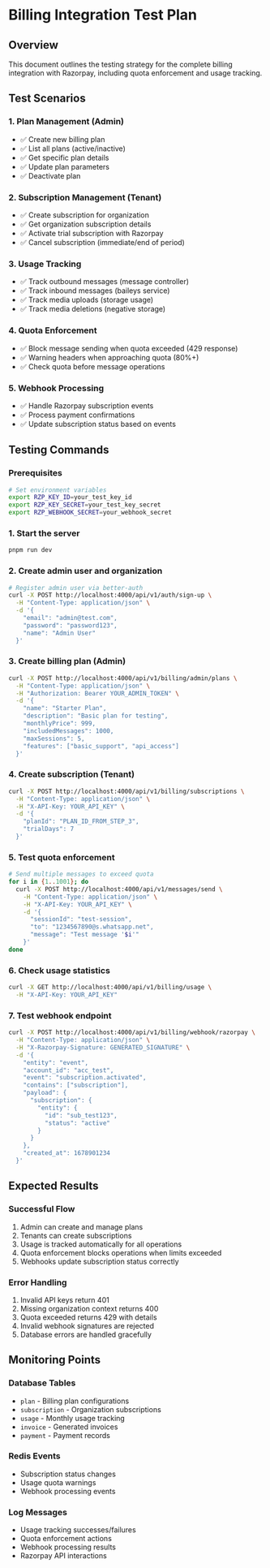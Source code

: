 # Billing Integration Test Plan

## Overview
This document outlines the testing strategy for the complete billing integration with Razorpay, including quota enforcement and usage tracking.

## Test Scenarios

### 1. Plan Management (Admin)
- ✅ Create new billing plan
- ✅ List all plans (active/inactive)
- ✅ Get specific plan details
- ✅ Update plan parameters
- ✅ Deactivate plan

### 2. Subscription Management (Tenant)
- ✅ Create subscription for organization
- ✅ Get organization subscription details
- ✅ Activate trial subscription with Razorpay
- ✅ Cancel subscription (immediate/end of period)

### 3. Usage Tracking
- ✅ Track outbound messages (message controller)
- ✅ Track inbound messages (baileys service)
- ✅ Track media uploads (storage usage)
- ✅ Track media deletions (negative storage)

### 4. Quota Enforcement
- ✅ Block message sending when quota exceeded (429 response)
- ✅ Warning headers when approaching quota (80%+)
- ✅ Check quota before message operations

### 5. Webhook Processing
- ✅ Handle Razorpay subscription events
- ✅ Process payment confirmations
- ✅ Update subscription status based on events

## Testing Commands

### Prerequisites
```bash
# Set environment variables
export RZP_KEY_ID=your_test_key_id
export RZP_KEY_SECRET=your_test_key_secret
export RZP_WEBHOOK_SECRET=your_webhook_secret
```

### 1. Start the server
```bash
pnpm run dev
```

### 2. Create admin user and organization
```bash
# Register admin user via better-auth
curl -X POST http://localhost:4000/api/v1/auth/sign-up \
  -H "Content-Type: application/json" \
  -d '{
    "email": "admin@test.com",
    "password": "password123",
    "name": "Admin User"
  }'
```

### 3. Create billing plan (Admin)
```bash
curl -X POST http://localhost:4000/api/v1/billing/admin/plans \
  -H "Content-Type: application/json" \
  -H "Authorization: Bearer YOUR_ADMIN_TOKEN" \
  -d '{
    "name": "Starter Plan",
    "description": "Basic plan for testing",
    "monthlyPrice": 999,
    "includedMessages": 1000,
    "maxSessions": 5,
    "features": ["basic_support", "api_access"]
  }'
```

### 4. Create subscription (Tenant)
```bash
curl -X POST http://localhost:4000/api/v1/billing/subscriptions \
  -H "Content-Type: application/json" \
  -H "X-API-Key: YOUR_API_KEY" \
  -d '{
    "planId": "PLAN_ID_FROM_STEP_3",
    "trialDays": 7
  }'
```

### 5. Test quota enforcement
```bash
# Send multiple messages to exceed quota
for i in {1..1001}; do
  curl -X POST http://localhost:4000/api/v1/messages/send \
    -H "Content-Type: application/json" \
    -H "X-API-Key: YOUR_API_KEY" \
    -d '{
      "sessionId": "test-session",
      "to": "1234567890@s.whatsapp.net",
      "message": "Test message '$i'"
    }'
done
```

### 6. Check usage statistics
```bash
curl -X GET http://localhost:4000/api/v1/billing/usage \
  -H "X-API-Key: YOUR_API_KEY"
```

### 7. Test webhook endpoint
```bash
curl -X POST http://localhost:4000/api/v1/billing/webhook/razorpay \
  -H "Content-Type: application/json" \
  -H "X-Razorpay-Signature: GENERATED_SIGNATURE" \
  -d '{
    "entity": "event",
    "account_id": "acc_test",
    "event": "subscription.activated",
    "contains": ["subscription"],
    "payload": {
      "subscription": {
        "entity": {
          "id": "sub_test123",
          "status": "active"
        }
      }
    },
    "created_at": 1678901234
  }'
```

## Expected Results

### Successful Flow
1. Admin can create and manage plans
2. Tenants can create subscriptions
3. Usage is tracked automatically for all operations
4. Quota enforcement blocks operations when limits exceeded
5. Webhooks update subscription status correctly

### Error Handling
1. Invalid API keys return 401
2. Missing organization context returns 400
3. Quota exceeded returns 429 with details
4. Invalid webhook signatures are rejected
5. Database errors are handled gracefully

## Monitoring Points

### Database Tables
- `plan` - Billing plan configurations
- `subscription` - Organization subscriptions
- `usage` - Monthly usage tracking
- `invoice` - Generated invoices
- `payment` - Payment records

### Redis Events
- Subscription status changes
- Usage quota warnings
- Webhook processing events

### Log Messages
- Usage tracking successes/failures
- Quota enforcement actions
- Webhook processing results
- Razorpay API interactions